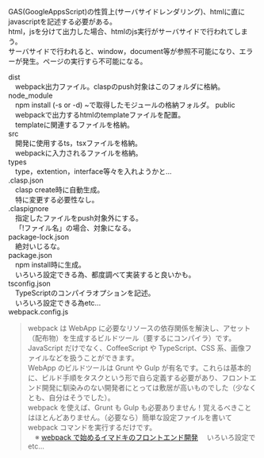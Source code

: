 GAS(GoogleAppsScript)の性質上(サーバサイドレンダリング)、htmlに直にjavascriptを記述する必要がある。  
html，jsを分けて出力した場合、htmlのjs実行がサーバサイドで行われてしまう。  
サーバサイドで行われると、window，document等が参照不可能になり、エラーが発生。ページの実行すら不可能になる。  
  
dist  
&emsp;webpack出力ファイル。claspのpush対象はこのフォルダに格納。 
node_module  
&emsp;npm install (-s or -d) ~で取得したモジュールの格納フォルダ。 
public  
&emsp;webpackで出力するhtmlのtemplateファイルを配置。  
&emsp;templateに関連するファイルを格納。  
src  
&emsp;開発に使用するts，tsxファイルを格納。  
&emsp;webpackに入力されるファイルを格納。  
types  
&emsp;type，extention，interface等々を入れようかと...  
.clasp.json  
&emsp;clasp create時に自動生成。  
&emsp;特に変更する必要性なし。  
.claspignore  
&emsp;指定したファイルをpush対象外にする。  
&emsp;「!ファイル名」の場合、対象になる。  
package-lock.json  
&emsp;絶対いじるな。  
package.json  
&emsp;npm install時に生成。  
&emsp;いろいろ設定できる為、都度調べて実装すると良いかも。  
tsconfig.json  
&emsp;TypeScriptのコンパイラオプションを記述。  
&emsp;いろいろ設定できる為etc...  
webpack.config.js  
  >webpack は WebApp に必要なリソースの依存関係を解決し、アセット（配布物）を生成するビルドツール（要するにコンパイラ）です。JavaScript だけでなく、CoffeeScript や TypeScript、CSS 系、画像ファイルなどを扱うことができます。  
  >WebApp のビルドツールは Grunt や Gulp が有名です。これらは基本的に、ビルド手順をタスクという形で自ら定義する必要があり、フロントエンド開発に馴染みのない開発者にとっては敷居が高いものでした（少なくとも、自分はそうでした）。  
  >webpack を使えば、Grunt も Gulp も必要ありません！覚えるべきことはほとんどありません。（必要なら）簡単な設定ファイルを書いて webpack コマンドを実行するだけです。  
&emsp;※ [webpack で始めるイマドキのフロントエンド開発](https://qiita.com/yosisa/items/61cfd3ede598e194813b)
&emsp;いろいろ設定でetc...  
